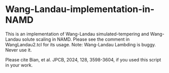 # Wang-Landau-implementation-in-NAMD

This is an implementation of Wang-Landau simulated-tempering and Wang-Landau solute scaling in NAMD. Please see the comment in WangLandau2.tcl for its usage.
Note: Wang-Landau Lambding is buggy. Never use it.

Please cite Bian, et al. JPCB, 2024, 128, 3598-3604, if you used this script in your work.
